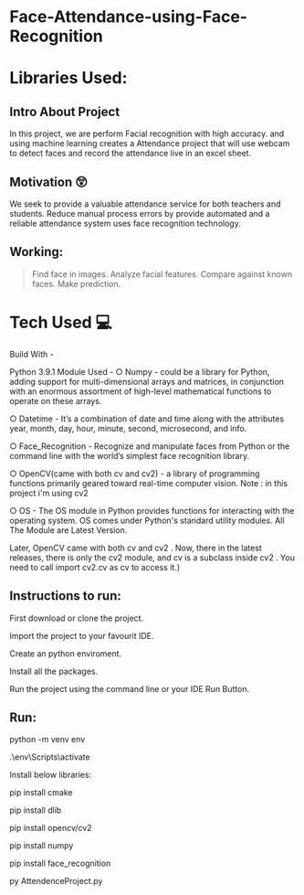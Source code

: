 # Face-Attendance-using-Face-Recognition

# Libraries Used:

## Intro About Project
In this project, we are perform Facial recognition with high accuracy. and using machine learning creates a Attendance project that will use webcam to detect faces and record the attendance live in an excel sheet.

## Motivation 😲
We seek to provide a valuable attendance service for both teachers and students. Reduce manual process errors by provide automated and a reliable attendance system uses face recognition technology.

## Working:
  > Find face in images.
  > Analyze facial features.
  > Compare against known faces.
  > Make prediction.

# Tech Used 💻
Build With -

Python 3.9.1
Module Used -
○ Numpy - could be a library for Python, adding support for multi-dimensional arrays and matrices, in conjunction with an enormous assortment of high-level mathematical functions to operate on these arrays.

○ Datetime - It’s a combination of date and time along with the attributes year, month, day, hour, minute, second, microsecond, and info.

○ Face_Recognition - Recognize and manipulate faces from Python or the command line with the world’s simplest face recognition library.

○ OpenCV(came with both cv and cv2) - a library of programming functions primarily geared toward real-time computer vision.
Note : in this project i'm using cv2

○ OS - The OS module in Python provides functions for interacting with the operating system. OS comes under Python's standard utility modules.
All The Module are Latest Version.


Later, OpenCV came with both cv and cv2 . Now, there in the latest releases, there is only the cv2 module, and cv is a subclass inside cv2 . You need to call import cv2.cv as cv to access it.)


## Instructions to run:

First download or clone the project.

Import the project to your favourit IDE.

Create an python enviroment.

Install all the packages.

Run the project using the command line or your IDE Run Button.

## Run:
python -m venv env 

.\env\Scripts\activate 

Install below libraries:

pip install cmake

pip install dlib

pip install opencv/cv2

pip install numpy

pip install face_recognition

py AttendenceProject.py

